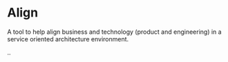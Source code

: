 # Align

A tool to help align business and technology (product and engineering) in a service oriented architecture environment.

..